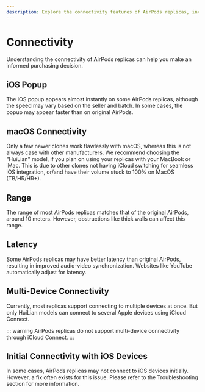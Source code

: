```yaml
---
description: Explore the connectivity features of AirPods replicas, including iOS popup speed, range, latency, lack of multi-device connectivity, macOS compatibility, iOS audio playback issues, and initial connectivity with iOS devices.
---
```


# Connectivity

Understanding the connectivity of AirPods replicas can help you make an informed purchasing decision.

## iOS Popup

The iOS popup appears almost instantly on some AirPods replicas, although the speed may vary based on the seller and batch. In some cases, the popup may appear faster than on original AirPods.

## macOS Connectivity

  Only a few newer clones work flawlessly with macOS, whereas this is not always case with other manufacturers. We recommend choosing the "HuiLian" model, if you plan on using your replicas with your MacBook or iMac. This is due to other clones not having iCloud switching for seamless iOS integration, or/and have their volume stuck to 100% on MacOS (TB/HR/HR+).

## Range

The range of most AirPods replicas matches that of the original AirPods, around 10 meters. However, obstructions like thick walls can affect this range.

## Latency

Some AirPods replicas may have better latency than original AirPods, resulting in improved audio-video synchronization. Websites like YouTube automatically adjust for latency.

## Multi-Device Connectivity

Currently, most replicas support connecting to multiple devices at once. But only HuiLian models can connect to several Apple devices using iCloud Connect.

::: warning
AirPods replicas do not support multi-device connectivity through iCloud Connect.
:::

## Initial Connectivity with iOS Devices

In some cases, AirPods replicas may not connect to iOS devices initially. However, a fix often exists for this issue. Please refer to the Troubleshooting section for more information.
